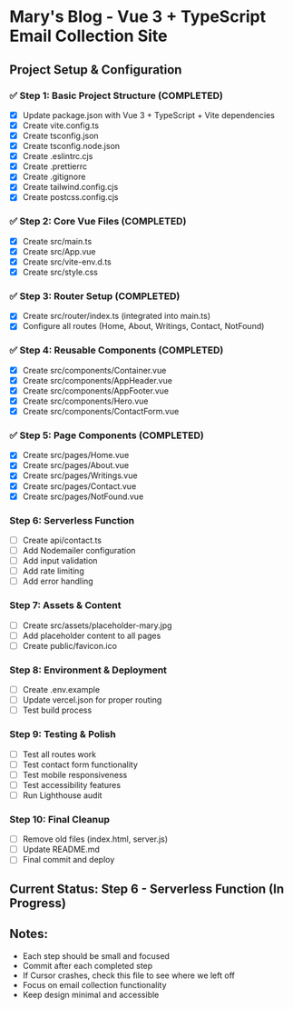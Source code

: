 # Mary's Blog - Vue 3 + TypeScript Email Collection Site

## Project Setup & Configuration

### ✅ Step 1: Basic Project Structure (COMPLETED)
- [x] Update package.json with Vue 3 + TypeScript + Vite dependencies
- [x] Create vite.config.ts
- [x] Create tsconfig.json
- [x] Create tsconfig.node.json
- [x] Create .eslintrc.cjs
- [x] Create .prettierrc
- [x] Create .gitignore
- [x] Create tailwind.config.cjs
- [x] Create postcss.config.cjs

### ✅ Step 2: Core Vue Files (COMPLETED)
- [x] Create src/main.ts
- [x] Create src/App.vue
- [x] Create src/vite-env.d.ts
- [x] Create src/style.css

### ✅ Step 3: Router Setup (COMPLETED)
- [x] Create src/router/index.ts (integrated into main.ts)
- [x] Configure all routes (Home, About, Writings, Contact, NotFound)

### ✅ Step 4: Reusable Components (COMPLETED)
- [x] Create src/components/Container.vue
- [x] Create src/components/AppHeader.vue
- [x] Create src/components/AppFooter.vue
- [x] Create src/components/Hero.vue
- [x] Create src/components/ContactForm.vue

### ✅ Step 5: Page Components (COMPLETED)
- [x] Create src/pages/Home.vue
- [x] Create src/pages/About.vue
- [x] Create src/pages/Writings.vue
- [x] Create src/pages/Contact.vue
- [x] Create src/pages/NotFound.vue

### Step 6: Serverless Function
- [ ] Create api/contact.ts
- [ ] Add Nodemailer configuration
- [ ] Add input validation
- [ ] Add rate limiting
- [ ] Add error handling

### Step 7: Assets & Content
- [ ] Create src/assets/placeholder-mary.jpg
- [ ] Add placeholder content to all pages
- [ ] Create public/favicon.ico

### Step 8: Environment & Deployment
- [ ] Create .env.example
- [ ] Update vercel.json for proper routing
- [ ] Test build process

### Step 9: Testing & Polish
- [ ] Test all routes work
- [ ] Test contact form functionality
- [ ] Test mobile responsiveness
- [ ] Test accessibility features
- [ ] Run Lighthouse audit

### Step 10: Final Cleanup
- [ ] Remove old files (index.html, server.js)
- [ ] Update README.md
- [ ] Final commit and deploy

## Current Status: Step 6 - Serverless Function (In Progress)

## Notes:
- Each step should be small and focused
- Commit after each completed step
- If Cursor crashes, check this file to see where we left off
- Focus on email collection functionality
- Keep design minimal and accessible
